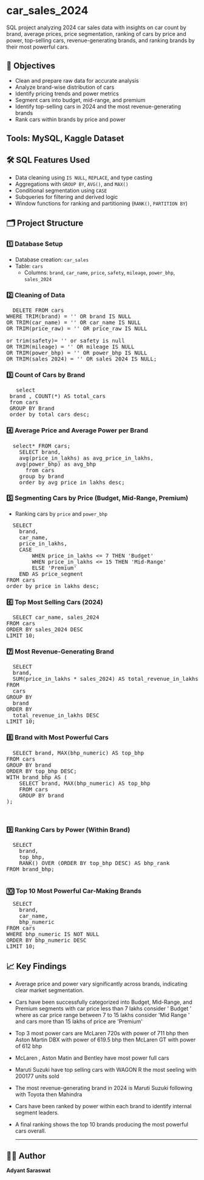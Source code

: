 # car_sales_2024
SQL project analyzing 2024 car sales data with insights on car count by brand, average prices, price segmentation, ranking of cars by price and power, top-selling cars, revenue-generating brands, and ranking brands by their most powerful cars.

## 📌 Objectives

- Clean and prepare raw data for accurate analysis  
- Analyze brand-wise distribution of cars  
- Identify pricing trends and power metrics  
- Segment cars into budget, mid-range, and premium  
- Identify top-selling cars in 2024 and the most revenue-generating brands  
- Rank cars within brands by price and power  


## Tools: MySQL, Kaggle Dataset

## 🛠️ SQL Features Used

- Data cleaning using `IS NULL`, `REPLACE`, and type casting  
- Aggregations with `GROUP BY`, `AVG()`, and `MAX()`  
- Conditional segmentation using `CASE`  
- Subqueries for filtering and derived logic  
- Window functions for ranking and partitioning (`RANK()`, `PARTITION BY`)  


## 🗂️ Project Structure

### 1️⃣ Database Setup
- Database creation: `car_sales`
- Table: `cars`
  - Columns: `brand`, `car_name`, `price`, `safety`, `mileage`, `power_bhp`, `sales_2024`

### 2️⃣ Cleaning of Data

<pre>
  DELETE FROM cars
WHERE TRIM(brand) = '' OR brand IS NULL
OR TRIM(car_name) = '' OR car_name IS NULL
OR TRIM(price_raw) = '' OR price_raw IS NULL

or trim(safety)= '' or safety is null
OR TRIM(mileage) = '' OR mileage IS NULL
OR TRIM(power_bhp) = '' OR power_bhp IS NULL
OR TRIM(sales_2024) = '' OR sales_2024 IS NULL;
</pre>

### 3️⃣ Count of Cars by Brand
<pre>
   select 
 brand , COUNT(*) AS total_cars
 from cars
 GROUP BY Brand
 order by total_cars desc;
</pre>

### 4️⃣ Average Price and Average Power per Brand
<pre>
  select* FROM cars;
	SELECT brand, 
    avg(price_in_lakhs) as avg_price_in_lakhs,
   avg(power_bhp) as avg_bhp 
      from cars
    group by brand 
    order by avg_price_in_lakhs desc;
</pre>

### 5️⃣ Segmenting Cars by Price (Budget, Mid-Range, Premium)  
- Ranking cars by `price` and `power_bhp`
<pre>
  SELECT 
    brand,
    car_name,
    price_in_lakhs,
    CASE 
        WHEN price_in_lakhs <= 7 THEN 'Budget'
        WHEN price_in_lakhs <= 15 THEN 'Mid-Range'
        ELSE 'Premium'
    END AS price_segment
FROM cars
order by price_in_lakhs desc;
</pre>
### 6️⃣ Top Most Selling Cars (2024)
<pre>
  SELECT car_name, sales_2024
FROM cars
ORDER BY sales_2024 DESC
LIMIT 10;
</pre>

### 7️⃣ Most Revenue-Generating Brand
<pre>
  SELECT
  brand,
  SUM(price_in_lakhs * sales_2024) AS total_revenue_in_lakhs
FROM
  cars
GROUP BY
  brand
ORDER BY
  total_revenue_in_lakhs DESC
LIMIT 10;
</pre>

### 8️⃣ Brand with Most Powerful Cars
<pre>
  SELECT brand, MAX(bhp_numeric) AS top_bhp
FROM cars
GROUP BY brand
ORDER BY top_bhp DESC;
WITH brand_bhp AS (
    SELECT brand, MAX(bhp_numeric) AS top_bhp
    FROM cars
    GROUP BY brand
);


</pre>

### 9️⃣ Ranking Cars by Power (Within Brand)
<pre>
  SELECT
    brand,
    top_bhp,
    RANK() OVER (ORDER BY top_bhp DESC) AS bhp_rank
FROM brand_bhp;

</pre>

### 🔟 Top 10 Most Powerful Car-Making Brands
<pre>
  SELECT
    brand,
    car_name,
    bhp_numeric
FROM cars
WHERE bhp_numeric IS NOT NULL
ORDER BY bhp_numeric DESC
LIMIT 10;
</pre>



## 📈 Key Findings


- Average price and power vary significantly across brands, indicating clear market segmentation.
- Cars have been successfully categorized into Budget, Mid-Range, and Premium segments with car price less than  7 lakhs consider ' Budget ' where as car price range between 7 to 15 lakhs consider 'Mid Range ' and cars more than 15 lakhs of price are 'Premium'
- Top 3 most power cars are McLaren 720s with power of 711 bhp then Aston Martin DBX with power of 619.5 bhp then McLaren GT with power of 612 bhp
- McLaren , Aston Matin and Bentley have most power full cars 
- Maruti Suzuki have top selling cars with WAGON R the most seeling with 200177 units sold 
- The most revenue-generating brand in 2024 is Maruti Suzuki following with Toyota then Mahindra 
- Cars have been ranked by power within each brand to identify internal segment leaders.
- A final ranking shows the top 10 brands producing the most powerful cars overall.

  ---

## 👨‍💻 Author

**Adyant Saraswat**  







